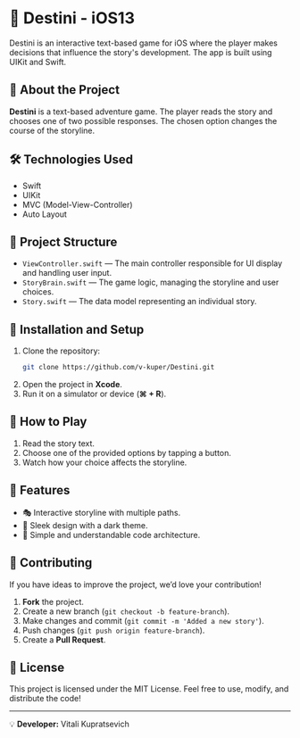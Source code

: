 # 📖 Destini - iOS13

Destini is an interactive text-based game for iOS where the player makes decisions that influence the story's development. The app is built using UIKit and Swift.

## 🚀 About the Project

**Destini** is a text-based adventure game. The player reads the story and chooses one of two possible responses. The chosen option changes the course of the storyline.

## 🛠 Technologies Used

- Swift
- UIKit
- MVC (Model-View-Controller)
- Auto Layout

## 📂 Project Structure

- `ViewController.swift` — The main controller responsible for UI display and handling user input.
- `StoryBrain.swift` — The game logic, managing the storyline and user choices.
- `Story.swift` — The data model representing an individual story.

## 🔧 Installation and Setup

1. Clone the repository:
   ```sh
   git clone https://github.com/v-kuper/Destini.git
   ```
2. Open the project in **Xcode**.
3. Run it on a simulator or device (**⌘ + R**).

## 📝 How to Play

1. Read the story text.
2. Choose one of the provided options by tapping a button.
3. Watch how your choice affects the storyline.

## 📌 Features

- 🎭 Interactive storyline with multiple paths.
- 🌙 Sleek design with a dark theme.
- 🧠 Simple and understandable code architecture.

## 🤝 Contributing

If you have ideas to improve the project, we’d love your contribution!

1. **Fork** the project.
2. Create a new branch (`git checkout -b feature-branch`).
3. Make changes and commit (`git commit -m 'Added a new story'`).
4. Push changes (`git push origin feature-branch`).
5. Create a **Pull Request**.

## 📄 License

This project is licensed under the MIT License. Feel free to use, modify, and distribute the code!

---

💡 **Developer:** Vitali Kupratsevich

